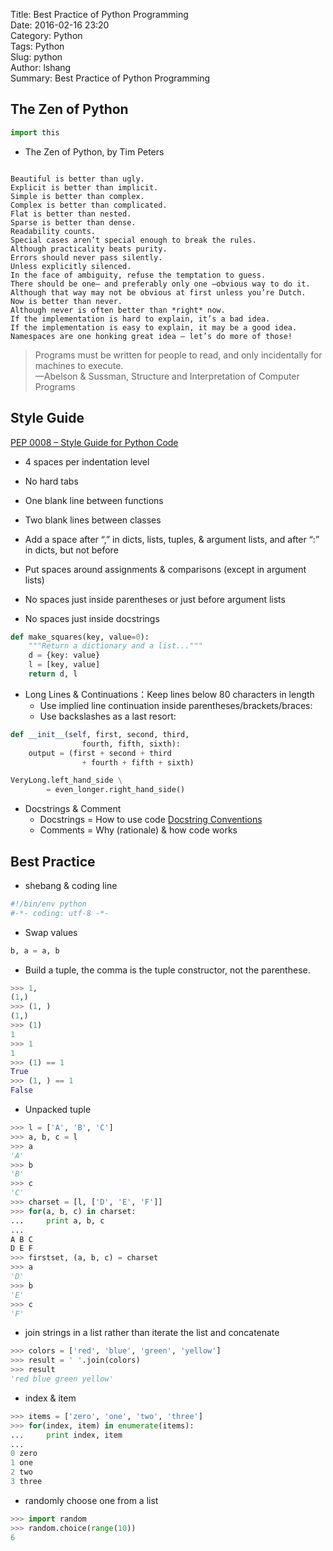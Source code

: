 Title: Best Practice of Python Programming  
Date: 2016-02-16 23:20  
Category: Python  
Tags: Python  
Slug: python  
Author: lshang  
Summary: Best Practice of Python Programming  

## The Zen of Python
```python
import this
```
- The Zen of Python, by Tim Peters
```text

Beautiful is better than ugly.    
Explicit is better than implicit.    
Simple is better than complex.    
Complex is better than complicated.    
Flat is better than nested.    
Sparse is better than dense.    
Readability counts.    
Special cases aren’t special enough to break the rules.    
Although practicality beats purity.    
Errors should never pass silently.    
Unless explicitly silenced.    
In the face of ambiguity, refuse the temptation to guess.    
There should be one– and preferably only one –obvious way to do it.    
Although that way may not be obvious at first unless you’re Dutch.    
Now is better than never.    
Although never is often better than *right* now.    
If the implementation is hard to explain, it’s a bad idea.    
If the implementation is easy to explain, it may be a good idea.    
Namespaces are one honking great idea — let’s do more of those!     
```

> Programs  must    be  written for people  to  read,   and only
> incidentally  for machines    to execute.  
> —Abelson  &   Sussman,    Structure   and Interpretation  of  Computer
> Programs  

## Style Guide
[PEP 0008 – Style Guide for Python Code](https://www.python.org/dev/peps/pep-0008/)  

- 4 spaces per indentation level  

- No hard tabs  

- One blank line between functions  

- Two blank lines between classes  

- Add a space after “,” in dicts, lists, tuples, & argument lists, and after “:” in dicts, but not before  

- Put spaces around assignments & comparisons (except in argument lists)  

- No spaces just inside parentheses or just before argument lists  

- No spaces just inside docstrings  

```python
def make_squares(key, value=0):
    """Return a dictionary and a list..."""
    d = {key: value}
    l = [key, value]
    return d, l
```
- Long Lines & Continuations：Keep lines below 80 characters in length  
    - Use implied line continuation inside parentheses/brackets/braces:
    - Use backslashes as a last resort:    
```python
def __init__(self, first, second, third, 
                fourth, fifth, sixth):
    output = (first + second + third
                + fourth + fifth + sixth)

VeryLong.left_hand_side \
        = even_longer.right_hand_side()
```
- Docstrings & Comment
    - Docstrings = How to use code [Docstring Conventions](https://www.python.org/dev/peps/pep-0257/)  
    - Comments = Why (rationale) & how code works  

## Best Practice 
- shebang & coding line
```python
#!/bin/env python
#-*- coding: utf-8 -*-
```
- Swap values  
```python
b, a = a, b
```
- Build a tuple, the comma is the tuple constructor, not the parenthese.  
```python
>>> 1,
(1,)
>>> (1, )
(1,)
>>> (1)
1
>>> 1
1
>>> (1) == 1
True
>>> (1, ) == 1
False
```
- Unpacked tuple  
```python
>>> l = ['A', 'B', 'C']
>>> a, b, c = l
>>> a
'A'
>>> b
'B'
>>> c
'C'
>>> charset = [l, ['D', 'E', 'F']]
>>> for(a, b, c) in charset:
...     print a, b, c
... 
A B C
D E F
>>> firstset, (a, b, c) = charset
>>> a
'D'
>>> b
'E'
>>> c
'F'
```
- join strings in a list rather than iterate the list and concatenate
```python
>>> colors = ['red', 'blue', 'green', 'yellow']
>>> result = ' '.join(colors)
>>> result
'red blue green yellow'
```
- index & item
```python
>>> items = ['zero', 'one', 'two', 'three']
>>> for(index, item) in enumerate(items):
...     print index, item
...
0 zero
1 one
2 two
3 three
```
- randomly choose one from a list  
```python
>>> import random
>>> random.choice(range(10))
6
```

